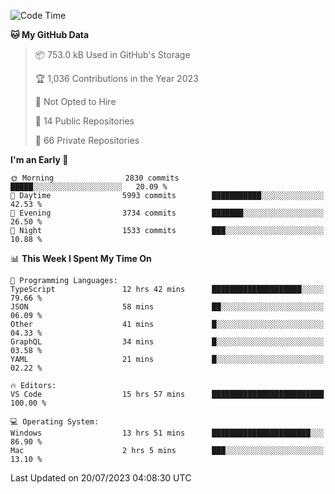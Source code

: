 <!--START_SECTION:waka-->
![Code Time](http://img.shields.io/badge/Code%20Time-4%2C368%20hrs%2057%20mins-blue)

**🐱 My GitHub Data** 

> 📦 753.0 kB Used in GitHub's Storage 
 > 
> 🏆 1,036 Contributions in the Year 2023
 > 
> 🚫 Not Opted to Hire
 > 
> 📜 14 Public Repositories 
 > 
> 🔑 66 Private Repositories 
 > 
**I'm an Early 🐤** 

```text
🌞 Morning                2830 commits        █████░░░░░░░░░░░░░░░░░░░░   20.09 % 
🌆 Daytime                5993 commits        ███████████░░░░░░░░░░░░░░   42.53 % 
🌃 Evening                3734 commits        ███████░░░░░░░░░░░░░░░░░░   26.50 % 
🌙 Night                  1533 commits        ███░░░░░░░░░░░░░░░░░░░░░░   10.88 % 
```


📊 **This Week I Spent My Time On** 

```text
💬 Programming Languages: 
TypeScript               12 hrs 42 mins      ████████████████████░░░░░   79.66 % 
JSON                     58 mins             ██░░░░░░░░░░░░░░░░░░░░░░░   06.09 % 
Other                    41 mins             █░░░░░░░░░░░░░░░░░░░░░░░░   04.33 % 
GraphQL                  34 mins             █░░░░░░░░░░░░░░░░░░░░░░░░   03.58 % 
YAML                     21 mins             █░░░░░░░░░░░░░░░░░░░░░░░░   02.22 % 

🔥 Editors: 
VS Code                  15 hrs 57 mins      █████████████████████████   100.00 % 

💻 Operating System: 
Windows                  13 hrs 51 mins      ██████████████████████░░░   86.90 % 
Mac                      2 hrs 5 mins        ███░░░░░░░░░░░░░░░░░░░░░░   13.10 % 
```


 Last Updated on 20/07/2023 04:08:30 UTC
<!--END_SECTION:waka-->

